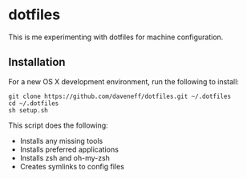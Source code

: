 # dotfiles

This is me experimenting with dotfiles for machine configuration.

## Installation

For a new OS X development environment, run the following to install:

    git clone https://github.com/daveneff/dotfiles.git ~/.dotfiles
    cd ~/.dotfiles
    sh setup.sh

This script does the following:

 - Installs any missing tools 
 - Installs preferred applications
 - Installs zsh and oh-my-zsh
 - Creates symlinks to config files
 
